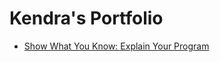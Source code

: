 # Kendra's Portfolio

* [Show What You Know: Explain Your Program](https://www.youtube.com/watch?v=uu23DFVK6LY)